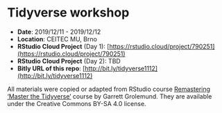 # Tidyverse workshop

* **Date**: 2019/12/11 - 2019/12/12
* **Location**: CEITEC MU, Brno
* **RStudio Cloud Project** (Day 1): [https://rstudio.cloud/project/790251](https://rstudio.cloud/project/790251)
* **RStudio Cloud Project** (Day 2): TBD
* **Bitly URL of this repo**: [http://bit.ly/tidyverse1112](http://bit.ly/tidyverse1112)

All materials were copied or adapted from RStudio course [Remastering ‘Master the Tidyverse’](https://education.rstudio.com/blog/2019/09/remaster-tidyverse/)
course by Garrett Grolemund. They are available under the Creative Commons BY-SA 4.0 license.

